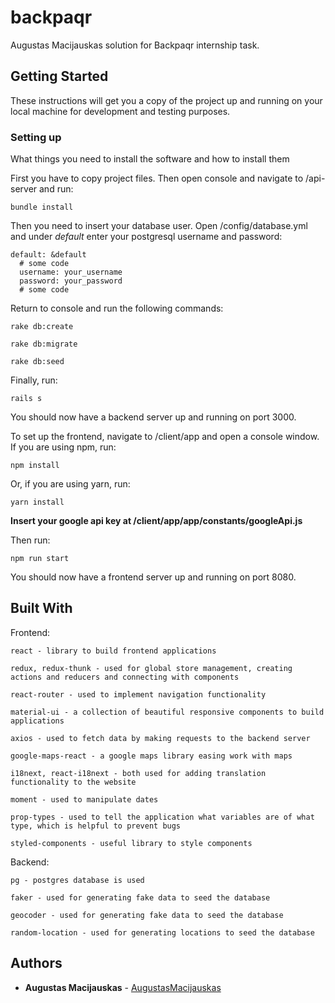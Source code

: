 # backpaqr

Augustas Macijauskas solution for Backpaqr internship task.

## Getting Started

These instructions will get you a copy of the project up and running on your local machine for development and testing purposes.

### Setting up

What things you need to install the software and how to install them

First you have to copy project files. Then open console and navigate to /api-server and run:
```
bundle install
```

Then you need to insert your database user. Open /config/database.yml and under *default* enter your postgresql username and password:
```
default: &default
  # some code
  username: your_username
  password: your_password
  # some code
```

Return to console and run the following commands:
```
rake db:create
```
```
rake db:migrate
```
```
rake db:seed
```

Finally, run:
```
rails s
```

You should now have a backend server up and running on port 3000.


To set up the frontend, navigate to /client/app and open a console window. If you are using npm, run:
```
npm install
```
Or, if you are using yarn, run:
```
yarn install
```

**Insert your google api key at /client/app/app/constants/googleApi.js**


Then run:
```
npm run start
```

You should now have a frontend server up and running on port 8080.


## Built With

Frontend:
```
react - library to build frontend applications

redux, redux-thunk - used for global store management, creating actions and reducers and connecting with components

react-router - used to implement navigation functionality

material-ui - a collection of beautiful responsive components to build applications

axios - used to fetch data by making requests to the backend server

google-maps-react - a google maps library easing work with maps

i18next, react-i18next - both used for adding translation functionality to the website

moment - used to manipulate dates

prop-types - used to tell the application what variables are of what type, which is helpful to prevent bugs

styled-components - useful library to style components
```

Backend:
```
pg - postgres database is used

faker - used for generating fake data to seed the database

geocoder - used for generating fake data to seed the database

random-location - used for generating locations to seed the database
```


## Authors

* **Augustas Macijauskas** - [AugustasMacijauskas](https://github.com/AugustasMacijauskas)